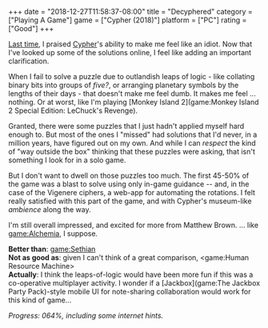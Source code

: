 +++
date = "2018-12-27T11:58:37-08:00"
title = "Decyphered"
category = ["Playing A Game"]
game = ["Cypher (2018)"]
platform = ["PC"]
rating = ["Good"]
+++

[Last time](%site.BaseURL%2018/06/24/hidden-in-plain-sight/), I praised [Cypher](game:Cypher (2018))'s ability to make me feel like an idiot.  Now that I've looked up some of the solutions online, I feel like adding an important clarification.

When I fail to solve a puzzle due to outlandish leaps of logic - like collating binary bits into groups of <i>five?</i>, or arranging planetary symbols by the lengths of their days - that doesn't make me feel dumb.  It makes me feel ... nothing.  Or at worst, like I'm playing [Monkey Island 2](game:Monkey Island 2 Special Edition: LeChuck's Revenge).

Granted, there were some puzzles that I just hadn't applied myself hard enough to.  But most of the ones I "missed" had solutions that I'd never, in a million years, have figured out on my own.  And while I can <i>respect</i> the kind of "way outside the box" thinking that these puzzles were asking, that isn't something I look for in a solo game.

But I don't want to dwell on those puzzles too much.  The first 45-50\% of the game was a blast to solve using only in-game guidance -- and, in the case of the Vigenere ciphers, a web-app for automating the rotations.  I felt really satisfied with this part of the game, and with Cypher's museum-like <i>ambience</i> along the way.

I'm still overall impressed, and excited for more from Matthew Brown.  ... like <game:Alchemia>, I suppose.

<b>Better than</b>: <game:Sethian>  
<b>Not as good as</b>: given I can't think of a great comparison, <game:Human Resource Machine>  
<b>Actually</b>: I think the leaps-of-logic would have been more fun if this was a co-operative multiplayer activity.  I wonder if a [Jackbox](game:The Jackbox Party Pack)-style mobile UI for note-sharing collaboration would work for this kind of game...

<i>Progress: 064\%, including some internet hints.</i>
